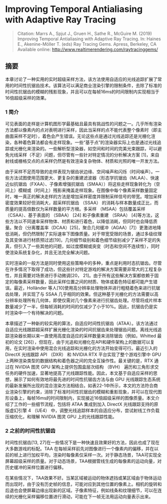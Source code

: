 # Improving Temporal Antialiasing with Adaptive Ray Tracing

> Citation: Marrs A., Spjut J., Gruen H., Sathe R., McGuire M. (2019) Improving Temporal Antialiasing with Adaptive Ray Tracing. In: Haines E., Akenine-Möller T. (eds) Ray Tracing Gems. Apress, Berkeley, CA
> Available online: http://www.realtimerendering.com/raytracinggems/

## 摘要

本章讨论了一种实用的实时超级采样方法，该方法使用自适应的光线追踪扩展了常用的时间性抗锯齿技术。该算法可以满足商业渲染引擎的限制条件，去除了标准的时间性抗锯齿的模糊的残影现象，并且可以在每帧16ms的时间限制内实现相当于16倍超级采样的效果。

### 1 简介

可见表面的走样是计算机图形学最基础且最具有挑战性的问题之一。几乎所有渲染方法都以像素内的点对表明进行采样，因此当采样的点不能代表整个像素时（即主曲面采样不足时），着色会产生错误。无论这些点是通过光线追踪还是光栅化渲染，各种着色算法都会有走样现象。一些“基于点”的渲染器实际上也是通过光线追踪或光栅化来渲染的。一些解析型渲染器，如空间和时间的完美光束跟踪，可以避免光线采样（不足）问题，但尽管有一些针对特定情况的分析解决方案 [1]，来自射线或栅格交点的点采样仍然是有效渲染复杂物体、材质和光照的唯一开发方法。

由于采样不足而导致的走样表现为锯齿状边缘、空间噪声和闪烁（时间噪声）。一些方法试图使用范围更大、更复杂的重建滤波器（形态学抗锯齿（MLAA）、快速近似抗锯齿（FXAA）、子像素增强抗锯齿（SMAA））将这些走样现象转化为（空间上）模糊或（时间上）残影来掩盖走样现象。在图像中每个像素采样数量固定时，唯一真正的解决走样的方法是增加采样密度并限制采样信号的带宽。增加采样密度效果较好但消耗大，超采样抗锯齿 （SSAA） 的消耗与样本数量成正比，而质量的提高倍数仅为采样数量的平方根。多采样 （MSAA）包括覆盖采样 （CSAA）、基于表面的 （SBAA） [24] 和子像素重建 （SRAA） [4]等方法，这些方法以不同速率采样物体、材质和进行着色，以降低消耗，但同时也会降低质量。聚合（分离覆盖率（DCAA）[25]，聚合几何缓冲（AGAA）[7]）更激进地降低消耗，但仍然限制了实际速率下图像质量。对于带宽受限的场景，通过多级纹理及其变体进行材质预过滤[19]，几何细节级别和着色细节级别减少了采样不足的失真，但引入了一些其他的问题，如过度模糊或突变（时态和空间不连续性），同时使渲染系统复杂化，并且无法完全解决问题。

实时渲染的一般方法是同时使用这些策略中的多种，重点是利用时态抗锯齿。尽管在许多情况下取得了成功，但这些针对特定游戏的解决方案需要非常大的工程复杂性，并且需要对场景进行手动微调[20， 21]。由于所有这些解决方案都依赖于固定的每像素采样数量，因此采样位置之间的材质、物体或着色特征都可能产生错误。最近，Holländer 等人[10]使用高分辨率处理物体并进行粗糙着色来进行抗锯齿处理，并实现了与 SSAA 几乎相同的效果。但这种基于光栅化的方法需要以高分辨率处理所有几何体，即使仅需对几个像素来进行抗锯齿处理。尽管将成片样本数量减少了一半，但每帧消耗的时间的仅减少了小于10%。因此，抗锯齿仍是实时渲染中一个有待解决的问题。

本章描述了一种新的较实用的算法，自适应时间性抗锯齿（ATAA）。该方法通过自适应光线跟踪超采样扩展光栅化渲染的时间抗锯齿来处理锯齿问题。离线光线追踪渲染器长期以来一直使用高度自适应的采样数量来消除锯齿（例如，Whitted 最初的论文 [26]），但现在，由于光追和光栅化在API和硬件架构上的数据可以复用，在实时渲染中使用混合光线追踪和光栅化的方法开始变得可行。最近引入的 DirectX 光线跟踪 API （DXR） 和 NVIDIA RTX 平台实现了整个游戏引擎中 GPU 上两种渲染类型的数据结构和着色器之间的完全互操作性。最关键的是，RTX 通过在 NVIDIA 图灵 GPU 架构上提供包围盒层次结构 （BVH） 遍历和三角形求交任务的硬件加速，显著地提高了光线跟踪性能。因此，本文基于自适应采样的思想，展示了如何有效地将最先进的时间性抗锯齿方法与由 GPU 光线跟踪生态系统的最新发展所出现的混合渲染方法相结合。如表22-1中所示，本文的方法符合商业渲染引擎的约束，消除了标准时间性抗锯齿的模糊和重影现象，并可以在现代图形设备上，每帧16ms的时间限制内，实现接近16倍超级采样的图像质量。本文介绍了工作的一些细节流程，包括将 ATAA 集成到加入 DirectX 光线跟踪支持的原版虚幻引擎 4 （UE4） 中，调整光线追踪样本的自适应分布，尝试射线工作负载压缩优化，和理解 NVIDIA 图灵 GPU 上的光线跟踪性能。

### 2 之前的时间性抗锯齿

时间性抗锯齿[13, 27]在一些情况下是一种快速且效果好的方法，因此也成了现在大多数游戏的标配。TAA 在每帧采样前先对图像进行一个像素内的偏移，并在以前的帧上进行加权平均，渲染时每像素仅采样一次。对于静态场景，TAA可实现全屏幕超级采样的质量。对于动态场景，TAA根据管线生成的每像素的运动向量，对历史缓冲的采样位置进行偏移。

在某些情况下，TAA效果不好。当某区域被运动的物体遮挡或某区域由于物体运动而出现时，由于没有历史帧的信息，可能对应到其他位置的像素上。相机的旋转和后退也会使屏幕边缘出现新的区域。子像素特征，例如线条和纹理细节，可以在连续的光栅化采样偏移位置进行滑动，可能在下一帧无法用运动向量表示出来。